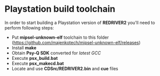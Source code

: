 # Playstation build toolchain

In order to start building a Playstation version of **REDRIVER2** you'll need to perform following steps:

 - Put **mipsel-unknown-elf** toolchain to this folder (https://github.com/majenkotech/mipsel-unknown-elf/releases)
 - Install **make**
 - Obtain **Psy-Q SDK** converted for *latest GCC*
 - Execute **psx_build.bat**
 - Execute **psx_makecd.bat**
 - Locate and use **CDSrc/REDRIVER2.bin** and **cue** files